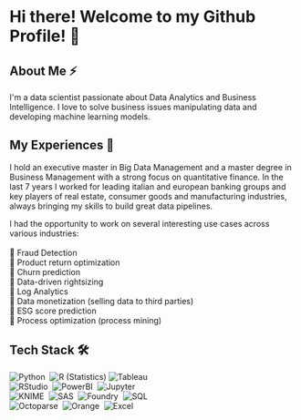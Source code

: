# Hi there! Welcome to my Github Profile! 👋

## About Me ⚡

I'm a data scientist passionate about Data Analytics and Business Intelligence. I love to solve business issues manipulating data and developing machine learning models.

## My Experiences 🌱

I hold an executive master in Big Data Management and a master degree in Business Management with a strong focus on quantitative finance. In the last 7 years I worked for leading italian and european banking groups and key players of real estate, consumer goods and manufacturing industries, always bringing my skills to build great data pipelines. 

I had the opportunity to work on several interesting use cases across various industries:\
\
🎯 Fraud Detection\
🎯 Product return optimization\
🎯 Churn prediction\
🎯 Data-driven rightsizing\
🎯 Log Analytics\
🎯 Data monetization (selling data to third parties)\
🎯 ESG score prediction\
🎯 Process optimization (process mining)

## Tech Stack 🛠
![Python](https://img.shields.io/badge/-Python-05122A?style=flat&logo=python)&nbsp;
![R (Statistics)](https://img.shields.io/badge/-R-05122A?style=flat&logo=R&logoColor=276DC3)
![Tableau](https://img.shields.io/badge/-Tableau-05122A?style=flat&logo=tableau)&nbsp;\
![RStudio](https://img.shields.io/badge/-RStudio-05122A?style=flat&logo=rstudio)&nbsp;
![PowerBI](https://img.shields.io/badge/-PowerBI-05122A?style=flat&logo=powerbi)&nbsp;
![Jupyter](https://img.shields.io/badge/-Jupyter-05122A?style=flat&logo=jupyter)&nbsp;\
![KNIME](https://img.shields.io/badge/-Knime-05122A?style=flat&logo=KNIME)&nbsp;
![SAS](https://img.shields.io/badge/-Sas-05122A?style=flat&logo=SAS)&nbsp;
![Foundry](https://img.shields.io/badge/-Foundry-05122A?style=flat&logo=foundry)&nbsp;
![SQL](https://img.shields.io/badge/-SQL-05122A?style=flat&logo=sql)&nbsp;\
![Octoparse](https://img.shields.io/badge/-Octoparse-05122A?style=flat&logo=orange)&nbsp;
![Orange](https://img.shields.io/badge/-Orange-05122A?style=flat&logo=octoparse)&nbsp;
![Excel](https://img.shields.io/badge/-Excel-05122A?style=flat&logo=excel)&nbsp;
